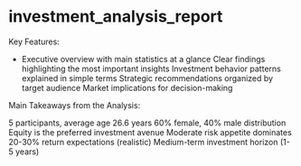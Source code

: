 # investment_analysis_report


Key Features:

* Executive overview with main statistics at a glance
Clear findings highlighting the most important insights
Investment behavior patterns explained in simple terms
Strategic recommendations organized by target audience
Market implications for decision-making

Main Takeaways from the Analysis:

5 participants, average age 26.6 years
60% female, 40% male distribution
Equity is the preferred investment avenue
Moderate risk appetite dominates
20-30% return expectations (realistic)
Medium-term investment horizon (1-5 years)
